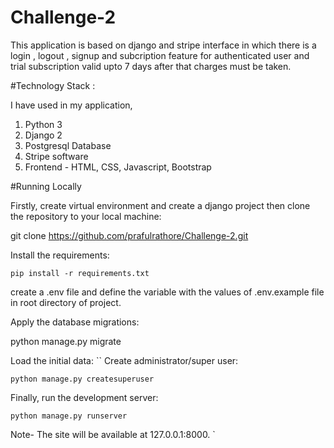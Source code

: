 # Challenge-2
This application is based on django and stripe interface in which there is a login , logout , signup  and subcription feature for authenticated user and trial subscription valid upto 7 days after that charges must be taken.

#Technology Stack :

I have used in my application,

1. Python 3
2. Django 2
3. Postgresql Database
4. Stripe software
6. Frontend - HTML, CSS, Javascript, Bootstrap

#Running Locally

Firstly, create virtual environment and create a django project then clone the repository to your local machine:

git clone https://github.com/prafulrathore/Challenge-2.git

Install the requirements:

`pip install -r requirements.txt`

create a .env file and define the variable with the values of .env.example file in root directory of project. 

Apply the database migrations:

python manage.py migrate

Load the initial data: `` Create administrator/super user:

`python manage.py createsuperuser`

Finally, run the development server:

`python manage.py runserver`

Note- The site will be available at 127.0.0.1:8000. `
